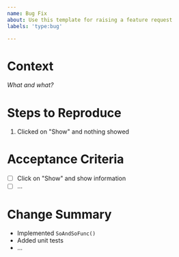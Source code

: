 ```yaml
---
name: Bug Fix
about: Use this template for raising a feature request
labels: 'type:bug'

---
```


# Context
_What and what?_

# Steps to Reproduce
1. Clicked on "Show" and nothing showed

# Acceptance Criteria
- [ ] Click on "Show" and show information
- [ ] ...

# Change Summary
- Implemented `SoAndSoFunc()`
- Added unit tests
- ...
